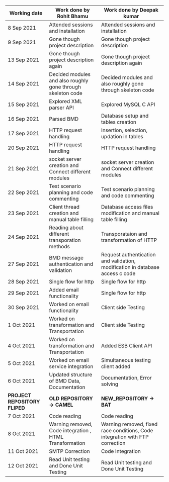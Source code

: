 | Working date | Work done by Rohit Bhamu                                    | Work done by Deepak kumar                                   |
| ------------ | ----------------------------------------------------------- | ----------------------------------------------------------- |
| 8 Sep 2021   | Attended sessions and installation                          | Attended sessions and installation                          |
| 9 Sep 2021   | Gone though project description                             | Gone though project description                             |
| 13 Sep 2021  | Gone though project description again                       | Gone though project description again                       |
| 14 Sep 2021  | Decided modules and also roughly gone through skeleton code | Decided modules and also roughly gone through skeleton code |
| 15 Sep 2021  | Explored XML parser API                                     | Explored MySQL C API                                        |
| 16 Sep 2021  | Parsed BMD                                                  | Database setup and tables creation                          |
| 17 Sep 2021  | HTTP request handling                                       | Insertion, selection, updation in tables                    |
| 20 Sep 2021  | HTTP request handling                                       | HTTP request handling                                       |
| 21 Sep 2021  | socket server creation and Connect different modules        | socket server creation and Connect different modules        |
| 22 Sep 2021  | Test scenario planning and code commenting                  | Test scenario planning and code commenting                  |
| 23 Sep 2021  | Client thread creation and manual table filling             | Database access files modification and manual table filling   |
| 24 Sep 2021  | Reading about different transporation methods             | Transporataion and transformation of HTTP   |
| 27 Sep 2021  | BMD message authentication and validation             | Request authentication and validation, modification in database access c code    |
| 28 Sep 2021  | Single flow for http             | Single flow for http    |
| 29 Sep 2021  | Added email functionality             | Single flow for http   |
| 30 Sep 2021  | Worked on email functionality             | Client side Testing   |
| 1 Oct 2021   | Worked on transformation and Transportation | Client side Testing |
| 4 Oct 2021   | Worked on transformation and Transportation | Added ESB Client API |
| 5 Oct 2021   | Worked on email service integration | Simultaneous testing client added |
| 6 Oct 2021   | Updated structure of BMD Data, Documentation | Documentation, Error solving |
| **PROJECT REPOSITORY FLIPED** |  **OLD REPOSITORY -> CAMEL** | **NEW_REPOSITORY -> BAT**|
| 7 Oct 2021   | Code reading | Code reading |
| 8 Oct 2021   | Warning removed, Code integration , HTML Transformation | Warning removed, fixed race conditions, Code integration with FTP correction |
| 11 Oct 2021  | SMTP Correction | Code Integration |
| 12 Oct 2021  | Read Unit testing and Done Unit Testing  | Read Unit testing and Done Unit Testing |
